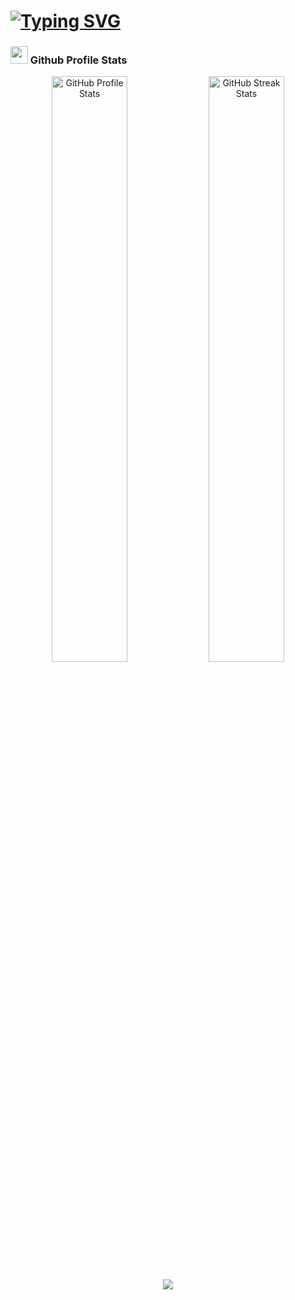 <h1 align="left">
  <a href="https://git.io/typing-svg">
    <img src="https://readme-typing-svg.herokuapp.com?font=Fira+Code&weight=600&size=24&pause=1000&color=3FDAF7&width=435&lines=%F0%9F%91%8B+Hello+there!+%F0%9F%91%8B;I'm+a+Software+Engineer." alt="Typing SVG" />
  </a>
</h1>

### <a href="https://github.com/Utopiality7"><img src="https://github.com/user-attachments/assets/b0f0a235-563d-41f2-95e9-0ebfb8e4ecbd" width="28" height="28"></a> Github Profile Stats

<div align="center">
  <picture>
    <source media="(max-width: 768px)" srcset="https://gh-readme-profile.vercel.app/api?username=Utopiality7&theme=github_light_highcontrast&hide=prs_merged,contributed">
    <img src="https://gh-readme-profile.vercel.app/api?username=Utopiality7&theme=github_light_highcontrast&hide=prs_merged,contributed" alt="GitHub Profile Stats" style="max-width: 100%; width: 49%; height: auto;">
  </picture>
  <picture>
    <source media="(max-width: 768px)" srcset="https://github-readme-streak-stats.herokuapp.com?user=Utopiality7&card_height=204&border=000000">
    <img src="https://github-readme-streak-stats.herokuapp.com?user=Utopiality7&card_height=204&border=000000" alt="GitHub Streak Stats" style="max-width: 100%; width: 49%; height: auto;">
  </picture>
</div>

<p align="center">
  <img src="https://capsule-render.vercel.app/api?type=waving&color=gradient&height=80&section=footer"/>
</p>
